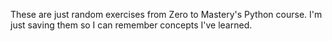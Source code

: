 These are just random exercises from Zero to Mastery's Python course. I'm just saving them so I can remember concepts I've learned.
